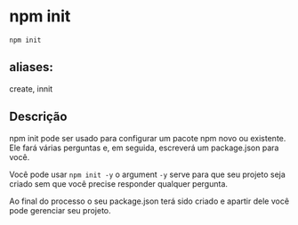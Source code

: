 # npm init

`npm init`

## aliases: 

create, innit

## Descrição

npm init pode ser usado para configurar um pacote npm novo ou existente.
Ele fará várias perguntas e, em seguida, escreverá um package.json para você.

Você pode usar `npm init -y` o argument `-y` serve para que seu projeto seja criado sem
que você precise responder qualquer pergunta.

Ao final do processo o seu package.json terá sido criado e apartir dele você pode
gerenciar seu projeto.
